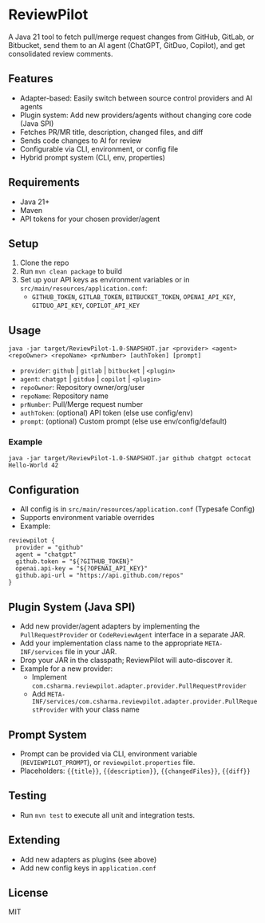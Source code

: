 # ReviewPilot

A Java 21 tool to fetch pull/merge request changes from GitHub, GitLab, or Bitbucket, send them to an AI agent (ChatGPT, GitDuo, Copilot), and get consolidated review comments.

## Features
- Adapter-based: Easily switch between source control providers and AI agents
- Plugin system: Add new providers/agents without changing core code (Java SPI)
- Fetches PR/MR title, description, changed files, and diff
- Sends code changes to AI for review
- Configurable via CLI, environment, or config file
- Hybrid prompt system (CLI, env, properties)

## Requirements
- Java 21+
- Maven
- API tokens for your chosen provider/agent

## Setup
1. Clone the repo
2. Run `mvn clean package` to build
3. Set up your API keys as environment variables or in `src/main/resources/application.conf`:
   - `GITHUB_TOKEN`, `GITLAB_TOKEN`, `BITBUCKET_TOKEN`, `OPENAI_API_KEY`, `GITDUO_API_KEY`, `COPILOT_API_KEY`

## Usage
```
java -jar target/ReviewPilot-1.0-SNAPSHOT.jar <provider> <agent> <repoOwner> <repoName> <prNumber> [authToken] [prompt]
```
- `provider`: `github` | `gitlab` | `bitbucket` | `<plugin>`
- `agent`: `chatgpt` | `gitduo` | `copilot` | `<plugin>`
- `repoOwner`: Repository owner/org/user
- `repoName`: Repository name
- `prNumber`: Pull/Merge request number
- `authToken`: (optional) API token (else use config/env)
- `prompt`: (optional) Custom prompt (else use env/config/default)

### Example
```
java -jar target/ReviewPilot-1.0-SNAPSHOT.jar github chatgpt octocat Hello-World 42
```

## Configuration
- All config is in `src/main/resources/application.conf` (Typesafe Config)
- Supports environment variable overrides
- Example:
```
reviewpilot {
  provider = "github"
  agent = "chatgpt"
  github.token = "${?GITHUB_TOKEN}"
  openai.api-key = "${?OPENAI_API_KEY}"
  github.api-url = "https://api.github.com/repos"
}
```

## Plugin System (Java SPI)
- Add new provider/agent adapters by implementing the `PullRequestProvider` or `CodeReviewAgent` interface in a separate JAR.
- Add your implementation class name to the appropriate `META-INF/services` file in your JAR.
- Drop your JAR in the classpath; ReviewPilot will auto-discover it.
- Example for a new provider:
  - Implement `com.csharma.reviewpilot.adapter.provider.PullRequestProvider`
  - Add `META-INF/services/com.csharma.reviewpilot.adapter.provider.PullRequestProvider` with your class name

## Prompt System
- Prompt can be provided via CLI, environment variable (`REVIEWPILOT_PROMPT`), or `reviewpilot.properties` file.
- Placeholders: `{{title}}`, `{{description}}`, `{{changedFiles}}`, `{{diff}}`

## Testing
- Run `mvn test` to execute all unit and integration tests.

## Extending
- Add new adapters as plugins (see above)
- Add new config keys in `application.conf`

## License
MIT 